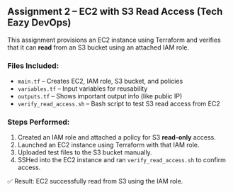 ## Assignment 2 – EC2 with S3 Read Access (Tech Eazy DevOps)

This assignment provisions an EC2 instance using Terraform and verifies that it can **read** from an S3 bucket using an attached IAM role.

### Files Included:
- `main.tf` – Creates EC2, IAM role, S3 bucket, and policies
- `variables.tf` – Input variables for reusability
- `outputs.tf` – Shows important output info (like public IP)
- `verify_read_access.sh` – Bash script to test S3 read access from EC2

### Steps Performed:
1. Created an IAM role and attached a policy for S3 **read-only** access.
2. Launched an EC2 instance using Terraform with that IAM role.
3. Uploaded test files to the S3 bucket manually.
4. SSHed into the EC2 instance and ran `verify_read_access.sh` to confirm access.

✅ Result: EC2 successfully read from S3 using the IAM role.

